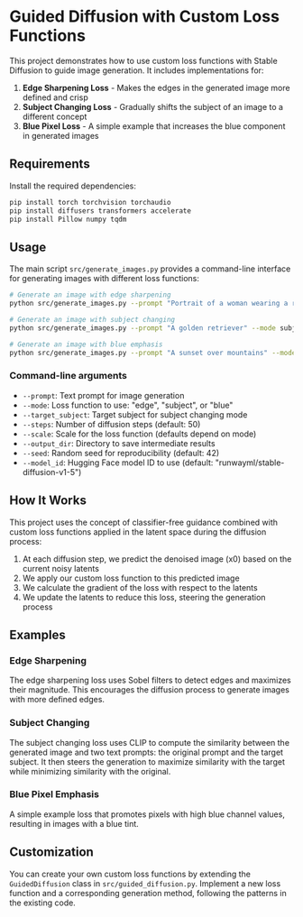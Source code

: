 # Guided Diffusion with Custom Loss Functions

This project demonstrates how to use custom loss functions with Stable Diffusion to guide image generation. It includes implementations for:

1. **Edge Sharpening Loss** - Makes the edges in the generated image more defined and crisp
2. **Subject Changing Loss** - Gradually shifts the subject of an image to a different concept
3. **Blue Pixel Loss** - A simple example that increases the blue component in generated images

## Requirements

Install the required dependencies:

```bash
pip install torch torchvision torchaudio
pip install diffusers transformers accelerate
pip install Pillow numpy tqdm
```

## Usage

The main script `src/generate_images.py` provides a command-line interface for generating images with different loss functions:

```bash
# Generate an image with edge sharpening
python src/generate_images.py --prompt "Portrait of a woman wearing a red hat" --mode edge

# Generate an image with subject changing
python src/generate_images.py --prompt "A golden retriever" --mode subject --target_subject "A wolf in a forest"

# Generate an image with blue emphasis
python src/generate_images.py --prompt "A sunset over mountains" --mode blue
```

### Command-line arguments

- `--prompt`: Text prompt for image generation
- `--mode`: Loss function to use: "edge", "subject", or "blue"
- `--target_subject`: Target subject for subject changing mode
- `--steps`: Number of diffusion steps (default: 50)
- `--scale`: Scale for the loss function (defaults depend on mode)
- `--output_dir`: Directory to save intermediate results
- `--seed`: Random seed for reproducibility (default: 42)
- `--model_id`: Hugging Face model ID to use (default: "runwayml/stable-diffusion-v1-5")

## How It Works

This project uses the concept of classifier-free guidance combined with custom loss functions applied in the latent space during the diffusion process:

1. At each diffusion step, we predict the denoised image (x0) based on the current noisy latents
2. We apply our custom loss function to this predicted image
3. We calculate the gradient of the loss with respect to the latents
4. We update the latents to reduce this loss, steering the generation process

## Examples

### Edge Sharpening

The edge sharpening loss uses Sobel filters to detect edges and maximizes their magnitude. This encourages the diffusion process to generate images with more defined edges.

### Subject Changing

The subject changing loss uses CLIP to compute the similarity between the generated image and two text prompts: the original prompt and the target subject. It then steers the generation to maximize similarity with the target while minimizing similarity with the original.

### Blue Pixel Emphasis

A simple example loss that promotes pixels with high blue channel values, resulting in images with a blue tint.

## Customization

You can create your own custom loss functions by extending the `GuidedDiffusion` class in `src/guided_diffusion.py`. Implement a new loss function and a corresponding generation method, following the patterns in the existing code. 